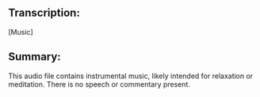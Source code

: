 ## Transcription:

[Music]

## Summary:

This audio file contains instrumental music, likely intended for relaxation or meditation. There is no speech or commentary present.

